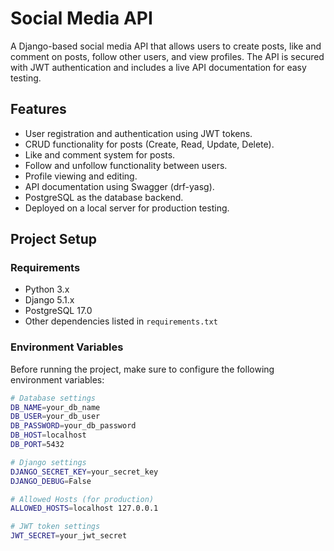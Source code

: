 # Social Media API

A Django-based social media API that allows users to create posts, like and comment on posts, follow other users, and view profiles. The API is secured with JWT authentication and includes a live API documentation for easy testing.

## Features

- User registration and authentication using JWT tokens.
- CRUD functionality for posts (Create, Read, Update, Delete).
- Like and comment system for posts.
- Follow and unfollow functionality between users.
- Profile viewing and editing.
- API documentation using Swagger (drf-yasg).
- PostgreSQL as the database backend.
- Deployed on a local server for production testing.

## Project Setup

### Requirements

- Python 3.x
- Django 5.1.x
- PostgreSQL 17.0
- Other dependencies listed in `requirements.txt`

### Environment Variables

Before running the project, make sure to configure the following environment variables:

```bash
# Database settings
DB_NAME=your_db_name
DB_USER=your_db_user
DB_PASSWORD=your_db_password
DB_HOST=localhost
DB_PORT=5432

# Django settings
DJANGO_SECRET_KEY=your_secret_key
DJANGO_DEBUG=False

# Allowed Hosts (for production)
ALLOWED_HOSTS=localhost 127.0.0.1

# JWT token settings
JWT_SECRET=your_jwt_secret
